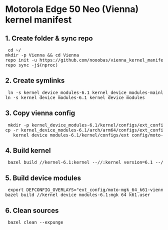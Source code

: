 # Motorola Edge 50 Neo (Vienna) kernel manifest

## 1. Create folder & sync repo
<pre> cd ~/
mkdir -p Vienna && cd Vienna
repo init -u https://github.com/nooobas/vienna_kernel_manifest.git -m default.xml
repo sync -j$(nproc)</pre>

## 2. Create symlinks
<pre> ln -s kernel_device_modules-6.1 kernel_device_modules-mainline
ln -s kernel_device_modules-6.1 kernel_device_modules</pre>

## 3. Copy vienna config
<pre> mkdir -p kernel_device_modules-6.1/kernel/configs/ext_config
cp -r kernel_device_modules-6.1/arch/arm64/configs/ext_config/moto-mgk_64_k61-vienna.config \
   kernel_device_modules-6.1/kernel/configs/ext_config/moto-mgk_64_k61-vienna.config</pre>

## 4. Build kernel
<pre> bazel build //kernel-6.1:kernel --//:kernel_version=6.1 --//:internal_config=true</pre>

## 5. Build device modules
<pre> export DEFCONFIG_OVERLAYS="ext_config/moto-mgk_64_k61-vienna.config"
bazel build //kernel_device_modules-6.1:mgk_64_k61.user</pre>

## 6. Clean sources
<pre> bazel clean --expunge </pre>
